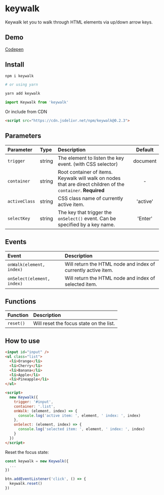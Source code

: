 # keywalk

Keywalk let you to walk through HTML elements via up/down arrow keys.

## Demo

[Codepen](https://codepen.io/dgknca/pen/mdRNeMw)

## Install

```bash
npm i keywalk

# or using yarn

yarn add keywalk
```

```js
import Keywalk from 'keywalk'
```

Or include from CDN

```html
<script src="https://cdn.jsdelivr.net/npm/keywalk@0.2.3">
```

## Parameters

| Parameter     | Type   | Description                                                                                                      | Default  |
| :------------ | :----- | :--------------------------------------------------------------------------------------------------------------- | :------: |
| `trigger`     | string | The element to listen the key event. (with CSS selector)                                                         | document |
| `container`   | string | Root container of items. Keywalk will walk on nodes that are direct children of the `container`. <b>Required</b> |    -     |
| `activeClass` | string | CSS class name of currently active item.                                                                         | 'active' |
| `selectKey`   | string | The key that trigger the `onSelect()` event. Can be specified by a key name.                                     | 'Enter'  |

## Events

| Event                      | Description                                                   |
| :------------------------- | :------------------------------------------------------------ |
| `onWalk(element, index)`   | Will return the HTML node and index of currently active item. |
| `onSelect(element, index)` | Will return the HTML node and index of selected item.         |

## Functions

| Function  | Description                             |
| :-------- | :-------------------------------------- |
| `reset()` | Will reset the focus state on the list. |

## How to use

```html
<input id="input" />
<ul class="list">
  <li>Orange</li>
  <li>Cherry</li>
  <li>Banana</li>
  <li>Apple</li>
  <li>Pineapple</li>
</ul>

<script>
  new Keywalk({
    trigger: '#input',
    container: '.list',
    onWalk: (element, index) => {
      console.log('active item: ', element, ' index: ', index)
    },
    onSelect: (element, index) => {
      console.log('selected item: ', element, ' index: ', index)
    }
  })
</script>
```

Reset the focus state:

```js
const keywalk = new Keywalk({
  ...
})

btn.addEventListener('click', () => {
  keywalk.reset()
})
```
